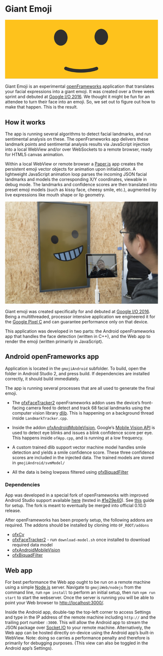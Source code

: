 # Giant Emoji
![preview](animation.gif)

Giant Emoji is an experimental [openFrameworks](http://openframeworks.cc/) application that translates your facial expressions into a giant emoji. It was created over a three week sprint and debuted at [Google I/O 2016](https://events.google.com/io2016/). We thought it might be fun for an attendee to turn their face into an emoji. So, we set out to figure out how to make that happen. This is the result.

## How it works

The app is running several algorithms to detect facial landmarks, and run sentimental analysis on these. The openFrameworks app delivers these landmark points and sentimental analysis results via JavaScript injection into a local WebView and/or over WebSockets to a remote browser, ready for HTML5 canvas animation. 

Within a local WebView or remote browser a [Paper.js](http://paperjs.org/) app creates the persistent emoji vector objects for animation upon initialization. A lightweight JavaScript animation loop parses the incoming JSON facial landmarks and models the corresponding X/Y coordinates, viewable in debug mode. The landmarks and confidence scores are then translated into preset emoji models (such as kissy face, cheesy smile, etc.), augmented by live expressions like mouth shape or lip geometry.

![photo](photo.jpg)

Giant emoji was created specifically for and debuted at [Google I/O 2016](https://events.google.com/io2016/).
Being a multithreaded, processor intensive application we engineered it for the [Google Pixel C](https://pixel.google.com/pixel-c/) and can guarantee performance only on that device.

This application was developed in two parts: the Android openFrameworks app that handles the face detection (written in C++), and the Web app to render the emoji (written primarily in JavaScript). 

## Android openFrameworks app 
Application is located in the `gmojiAndroid` subfolder. To build, open the folder in Android Studio 2, and press build. If dependencies are installed correctly, it should build immediately. 

The app is running several processes that are all used to generate the final emoji.

- The [ofxFaceTracker2](https://github.com/halfdanj/ofxfacetracker2) openFrameworks addon uses the device’s front-facing camera feed to detect and track 68 facial landmarks using the computer vision library [dlib](http://dlib.net/). This is happening on a background thread inside `LandmarkTracker.cpp`. 

- Inside the addon [ofxAndroidMobileVision](https://github.com/halfdanj/ofxandroidmobilevision), Google’s [Mobile Vision API](https://developers.google.com/vision/) is used to detect eye blinks and issues a blink confidence score per eye. This happens inside `ofApp.cpp`, and is running at a low frequency. 

- A custom trained dlib support vector machine model handles smile detection and yields a smile confidence score. These three confidence scores are included in the injected data. The trained models are stored in `gmojiAndroid/svmModel/`

- All the data is being lowpass filtered using [ofxBiquadFilter](https://github.com/dzlonline/ofxBiquadFilter)

### Dependencies
App was developed in a special fork of openFrameworks with improved Android Studio support available [here](https://github.com/halfdanj/openframeworks/tree/gradle-experimental) (tested in [#1e29e40](https://github.com/HalfdanJ/openFrameworks/commit/1e29e40d05c06b825eb5e75a82cd142c391142f4)). See [this](https://github.com/HalfdanJ/openFrameworks/blob/gradle-experimental/docs/android_studio.md) guide for setup. The fork is meant to eventually be merged into official 0.10.0 release. 

After openFrameworks has been properly setup, the following addons are required. The addons should be installed by cloning into `OF_ROOT/addons`

  - [ofxCv](https://github.com/kylemcdonald/ofxCv)
  - [ofxFaceTracker2](https://github.com/halfdanj/ofxfacetracker2) - run `download-model.sh` once installed to download required data model 
  - [ofxAndroidMobileVision](https://github.com/halfdanj/ofxandroidmobilevision)
  - [ofxBiquadFilter](https://github.com/dzlonline/ofxBiquadFilter)

## Web app
For best performance the Web app ought to be run on a remote machine using a simple [Node.js](https://nodejs.org) server. Navigate to `gmojiWeb/nodejs` from the command line, run `npm install` to perform an initial setup, then run `npm run start` to start the webserver. Once the server is running you will be able to point your Web browser to [http://localhost:3000/](http://localhost:3000/).

Inside the Android app, double-tap the top-left corner to access Settings and type in the IP address of the remote machine including `http://` and the trailing port number `:3000`. This will allow the Android app to stream the JSON package over [Socket.IO](http://socket.io/) to your remote machine. Alternatively, the Web app can be hosted directly on-device using the Android app’s built-in WebView. Note: doing so carries a performance penalty and therefore is primarily for debugging purposes. (This view can also be toggled in the Android app’s Settings).

